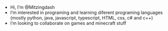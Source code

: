 - Hi, I’m @Mitzingdash
- I’m interested in programing and learning diferent programing languages (mostly python, java, javascript, typescript, HTML, css, c# and c++)
- I’m looking to collaborate on games and minecraft stuff
